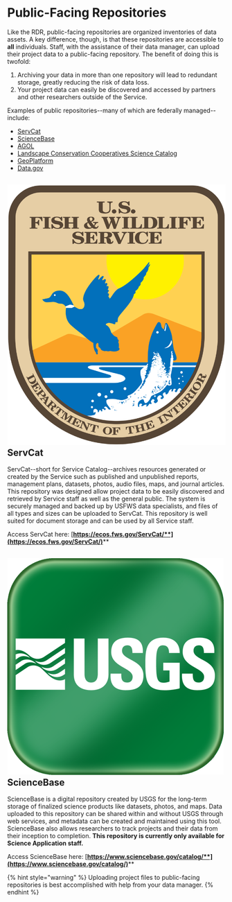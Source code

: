 # Public-Facing Repositories

Like the RDR, public-facing repositories are organized inventories of data assets. A key difference, though, is that these repositories are accessible to **all** individuals. Staff, with the assistance of their data manager, can upload their project data to a public-facing repository. The benefit of doing this is twofold:

1. Archiving your data in more than one repository will lead to redundant storage, greatly reducing the risk of data loss.
2. Your project data can easily be discovered and accessed by partners and other researchers outside of the Service.

Examples of public repositories--many of which are federally managed--include:

* [ServCat](https://ecos.fws.gov/ServCat/)
* [ScienceBase](https://www.sciencebase.gov/catalog/)
* [AGOL](https://www.arcgis.com/index.html)
* [Landscape Conservation Cooperatives Science Catalog](https://www.fws.gov/science/catalog/)
* [GeoPlatform](https://www.geoplatform.gov/)
* [Data.gov](https://data.gov/)

## <img src="../../.gitbook/assets/1200px-Seal_of_the_United_States_Fish_and_Wildlife_Service.svg.png" alt="" data-size="line"> ServCat

ServCat--short for Service Catalog--archives resources generated or created by the Service such as published and unpublished reports, management plans, datasets, photos, audio files, maps, and journal articles. This repository was designed allow project data to be easily discovered and retrieved by Service staff as well as the general public. The system is securely managed and backed up by USFWS data specialists, and files of all types and sizes can be uploaded to ServCat. This repository is well suited for document storage and can be used by all Service staff.

Access ServCat here: [**https://ecos.fws.gov/ServCat/**](https://ecos.fws.gov/ServCat/)****

## <img src="../../.gitbook/assets/logo-usgs.png" alt="" data-size="line"> ScienceBase

ScienceBase is a digital repository created by USGS for the long-term storage of finalized science products like datasets, photos, and maps. Data uploaded to this repository can be shared within and without USGS through web services, and metadata can be created and maintained using this tool. ScienceBase also allows researchers to track projects and their data from their inception to completion. **This repository is currently only available for Science Application staff.**

Access ScienceBase here: [**https://www.sciencebase.gov/catalog/**](https://www.sciencebase.gov/catalog/)****

{% hint style="warning" %}
Uploading project files to public-facing repositories is best accomplished with help from your data manager.
{% endhint %}
